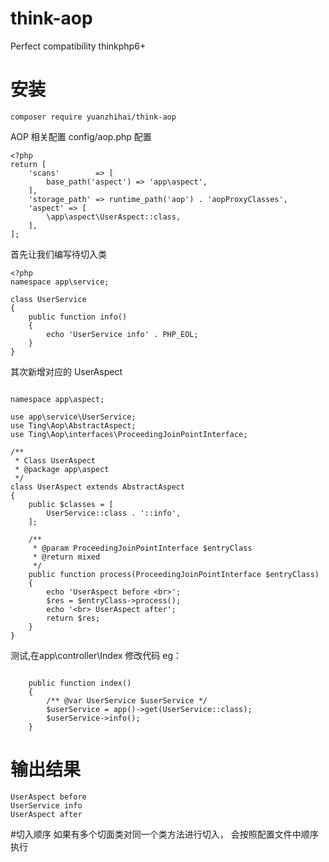 # think-aop
 Perfect compatibility thinkphp6+

# 安装
```
composer require yuanzhihai/think-aop
```

AOP 相关配置
config/aop.php 配置
```
<?php
return [
    'scans'        => [
        base_path('aspect') => 'app\aspect',
    ],
    'storage_path' => runtime_path('aop') . 'aopProxyClasses',
    'aspect' => [
        \app\aspect\UserAspect::class,
    ],
];
```
首先让我们编写待切入类
```
<?php
namespace app\service;

class UserService
{
    public function info()
    {
        echo 'UserService info' . PHP_EOL;
    }
}
```
其次新增对应的 UserAspect

```

namespace app\aspect;

use app\service\UserService;
use Ting\Aop\AbstractAspect;
use Ting\Aop\interfaces\ProceedingJoinPointInterface;

/**
 * Class UserAspect
 * @package app\aspect
 */
class UserAspect extends AbstractAspect
{
    public $classes = [
        UserService::class . '::info',
    ];

    /**
     * @param ProceedingJoinPointInterface $entryClass
     * @return mixed
     */
    public function process(ProceedingJoinPointInterface $entryClass)
    {
        echo 'UserAspect before <br>';
        $res = $entryClass->process();
        echo '<br> UserAspect after';
        return $res;
    }
}
```

测试,在app\controller\Index 修改代码 eg：

```

    public function index()
    {
        /** @var UserService $userService */
        $userService = app()->get(UserService::class);
        $userService->info();
    }

```
# 输出结果
```
UserAspect before 
UserService info
UserAspect after 
```
#切入顺序
如果有多个切面类对同一个类方法进行切入， 会按照配置文件中顺序执行
